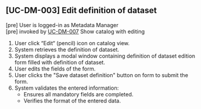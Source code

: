 [UC-DM-003] Edit definition of dataset
---

[pre] User is logged-in as Metadata Manager<br/>
[pre] invoked by [UC-DM-007](UC-DM-007.md) Show catalog with editing

1. User click “Edit“ (pencil) icon on catalog view.
2. System retrieves the definition of dataset.
3. System displays a modal window containing definition of dataset edition form filled with definition of dataset.
4. User edits the fields of the form.
5. User clicks the "Save dataset definition" button on form to submit the form.
6. System validates the entered information:
   - Ensures all mandatory fields are completed.
   - Verifies the format of the entered data.